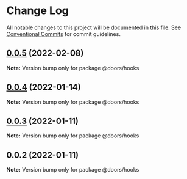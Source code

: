 # Change Log

All notable changes to this project will be documented in this file.
See [Conventional Commits](https://conventionalcommits.org) for commit guidelines.

## [0.0.5](/compare/@doors/hooks@0.0.4...@doors/hooks@0.0.5) (2022-02-08)

**Note:** Version bump only for package @doors/hooks





## [0.0.4](/compare/@doors/hooks@0.0.3...@doors/hooks@0.0.4) (2022-01-14)

**Note:** Version bump only for package @doors/hooks





## [0.0.3](/compare/@doors/hooks@0.0.2...@doors/hooks@0.0.3) (2022-01-11)

**Note:** Version bump only for package @doors/hooks





## 0.0.2 (2022-01-11)

**Note:** Version bump only for package @doors/hooks
